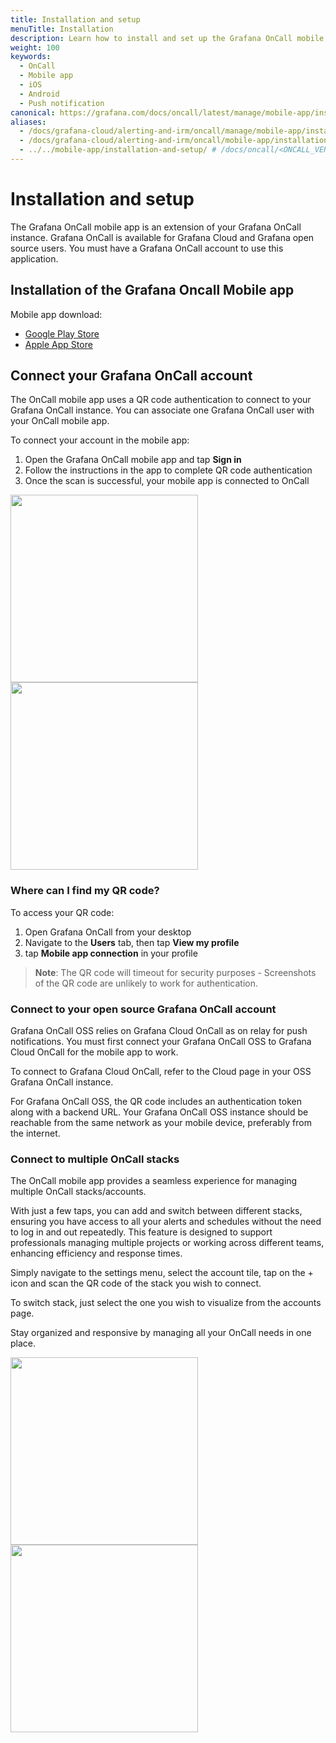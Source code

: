 ```yaml
---
title: Installation and setup
menuTitle: Installation
description: Learn how to install and set up the Grafana OnCall mobile app.
weight: 100
keywords:
  - OnCall
  - Mobile app
  - iOS
  - Android
  - Push notification
canonical: https://grafana.com/docs/oncall/latest/manage/mobile-app/installation-and-setup/
aliases:
  - /docs/grafana-cloud/alerting-and-irm/oncall/manage/mobile-app/installation-and-setup/
  - /docs/grafana-cloud/alerting-and-irm/oncall/mobile-app/installation-and-setup/
  - ../../mobile-app/installation-and-setup/ # /docs/oncall/<ONCALL_VERSION>/mobile-app/installation-and-setup/
---
```


# Installation and setup

The Grafana OnCall mobile app is an extension of your Grafana OnCall instance.
Grafana OnCall is available for Grafana Cloud and Grafana open source users.
You must have a Grafana OnCall account to use this application.

## Installation of the Grafana Oncall Mobile app

Mobile app download:

- [Google Play Store](https://play.google.com/store/apps/details?id=com.grafana.oncall.prod)
- [Apple App Store](https://apps.apple.com/us/app/grafana-oncall-preview/id1669759048)

## Connect your Grafana OnCall account

The OnCall mobile app uses a QR code authentication to connect to your Grafana OnCall instance.
You can associate one Grafana OnCall user with your OnCall mobile app.

To connect your account in the mobile app:

1. Open the Grafana OnCall mobile app and tap **Sign in**
2. Follow the instructions in the app to complete QR code authentication
3. Once the scan is successful, your mobile app is connected to OnCall

<img src="/static/img/oncall/mobile-app-first-screen.png" width="300px">
<img src="/static/img/oncall/mobile-app-sign-in.png" width="300px">

### Where can I find my QR code?

To access your QR code:

1. Open Grafana OnCall from your desktop
1. Navigate to the **Users** tab, then tap **View my profile**
1. tap **Mobile app connection** in your profile

> **Note**: The QR code will timeout for security purposes - Screenshots of the QR code are unlikely to work for authentication.

### Connect to your open source Grafana OnCall account

Grafana OnCall OSS relies on Grafana Cloud OnCall as on relay for push notifications.
You must first connect your Grafana OnCall OSS to Grafana Cloud OnCall for the mobile app to work.

To connect to Grafana Cloud OnCall, refer to the Cloud page in your OSS Grafana OnCall instance.

For Grafana OnCall OSS, the QR code includes an authentication token along with a backend URL.
Your Grafana OnCall OSS instance should be reachable from the same network as your mobile device, preferably from the internet.

### Connect to multiple OnCall stacks

The OnCall mobile app provides a seamless experience for managing multiple OnCall stacks/accounts. 

With just a few taps, you can add and switch between different stacks, ensuring you have access to all your alerts and schedules without the need to log in and out repeatedly. 
This feature is designed to support professionals managing multiple projects or working across different teams, enhancing efficiency and response times. 

Simply navigate to the settings menu, select the account tile, tap on the + icon and scan the QR code of the stack you wish to connect.

To switch stack, just select the one you wish to visualize from the accounts page.

Stay organized and responsive by managing all your OnCall needs in one place.

<img src="/static/img/oncall/mobile-app-settings-account.png" width="300px">
<img src="/static/img/oncall/mobile-app-accounts-page.png" width="300px">
